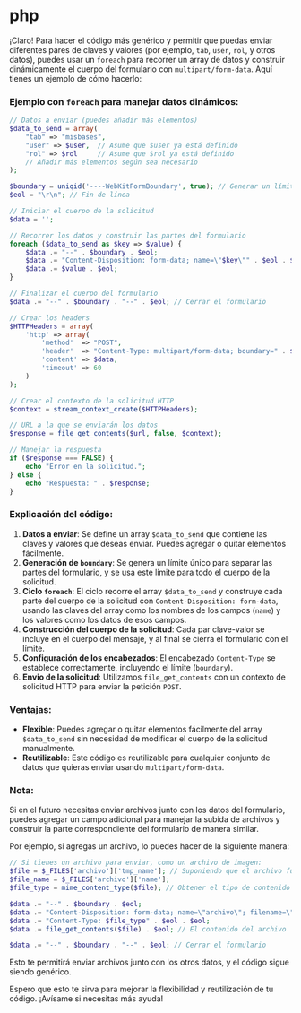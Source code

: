 # php

¡Claro! Para hacer el código más genérico y permitir que puedas enviar diferentes pares de claves y valores (por ejemplo, `tab`, `user`, `rol`, y otros datos), puedes usar un `foreach` para recorrer un array de datos y construir dinámicamente el cuerpo del formulario con `multipart/form-data`. Aquí tienes un ejemplo de cómo hacerlo:

### Ejemplo con `foreach` para manejar datos dinámicos:

```php
// Datos a enviar (puedes añadir más elementos)
$data_to_send = array(
    "tab" => "misbases",
    "user" => $user,  // Asume que $user ya está definido
    "rol" => $rol     // Asume que $rol ya está definido
    // Añadir más elementos según sea necesario
);

$boundary = uniqid('----WebKitFormBoundary', true); // Generar un límite único
$eol = "\r\n"; // Fin de línea

// Iniciar el cuerpo de la solicitud
$data = '';

// Recorrer los datos y construir las partes del formulario
foreach ($data_to_send as $key => $value) {
    $data .= "--" . $boundary . $eol;
    $data .= "Content-Disposition: form-data; name=\"$key\"" . $eol . $eol;
    $data .= $value . $eol;
}

// Finalizar el cuerpo del formulario
$data .= "--" . $boundary . "--" . $eol; // Cerrar el formulario

// Crear los headers
$HTTPHeaders = array(
    'http' => array(
        'method'  => "POST",
        'header'  => "Content-Type: multipart/form-data; boundary=" . $boundary . $eol,
        'content' => $data,
        'timeout' => 60
    )
);

// Crear el contexto de la solicitud HTTP
$context = stream_context_create($HTTPHeaders);

// URL a la que se enviarán los datos
$response = file_get_contents($url, false, $context);

// Manejar la respuesta
if ($response === FALSE) {
    echo "Error en la solicitud.";
} else {
    echo "Respuesta: " . $response;
}
```

### Explicación del código:
1. **Datos a enviar**: Se define un array `$data_to_send` que contiene las claves y valores que deseas enviar. Puedes agregar o quitar elementos fácilmente.
2. **Generación de `boundary`**: Se genera un límite único para separar las partes del formulario, y se usa este límite para todo el cuerpo de la solicitud.
3. **Ciclo `foreach`**: El ciclo recorre el array `$data_to_send` y construye cada parte del cuerpo de la solicitud con `Content-Disposition: form-data`, usando las claves del array como los nombres de los campos (`name`) y los valores como los datos de esos campos.
4. **Construcción del cuerpo de la solicitud**: Cada par clave-valor se incluye en el cuerpo del mensaje, y al final se cierra el formulario con el límite.
5. **Configuración de los encabezados**: El encabezado `Content-Type` se establece correctamente, incluyendo el límite (`boundary`).
6. **Envio de la solicitud**: Utilizamos `file_get_contents` con un contexto de solicitud HTTP para enviar la petición `POST`.

### Ventajas:
- **Flexible**: Puedes agregar o quitar elementos fácilmente del array `$data_to_send` sin necesidad de modificar el cuerpo de la solicitud manualmente.
- **Reutilizable**: Este código es reutilizable para cualquier conjunto de datos que quieras enviar usando `multipart/form-data`.

### Nota:
Si en el futuro necesitas enviar archivos junto con los datos del formulario, puedes agregar un campo adicional para manejar la subida de archivos y construir la parte correspondiente del formulario de manera similar.

Por ejemplo, si agregas un archivo, lo puedes hacer de la siguiente manera:

```php
// Si tienes un archivo para enviar, como un archivo de imagen:
$file = $_FILES['archivo']['tmp_name']; // Suponiendo que el archivo fue cargado con un formulario
$file_name = $_FILES['archivo']['name'];
$file_type = mime_content_type($file); // Obtener el tipo de contenido (por ejemplo, image/jpeg)

$data .= "--" . $boundary . $eol;
$data .= "Content-Disposition: form-data; name=\"archivo\"; filename=\"$file_name\"" . $eol;
$data .= "Content-Type: $file_type" . $eol . $eol;
$data .= file_get_contents($file) . $eol; // El contenido del archivo

$data .= "--" . $boundary . "--" . $eol; // Cerrar el formulario
```

Esto te permitirá enviar archivos junto con los otros datos, y el código sigue siendo genérico.

Espero que esto te sirva para mejorar la flexibilidad y reutilización de tu código. ¡Avísame si necesitas más ayuda!
